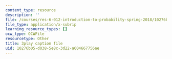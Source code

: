 ```yaml
---
content_type: resource
description: ''
file: /courses/res-6-012-introduction-to-probability-spring-2018/10276b05d0385e8c3d22a604667756ae_99yuPxvdfP8.srt
file_type: application/x-subrip
learning_resource_types: []
ocw_type: OCWFile
resourcetype: Other
title: 3play caption file
uid: 10276b05-d038-5e8c-3d22-a604667756ae
---
```

